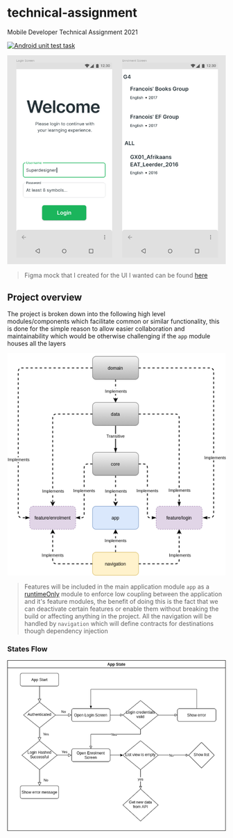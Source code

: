 # technical-assignment
Mobile Developer Technical Assignment 2021

[![Android unit test task](https://github.com/wax911/technical-assignment/actions/workflows/android-unit-test.yaml/badge.svg?branch=develop)](https://github.com/wax911/technical-assignment/actions/workflows/android-unit-test.yaml)

![](./docs/app_ui_mock.png)

> Figma mock that I created for the UI I wanted can be found [here](https://www.figma.com/file/ZVu1LFa63JUWC1uZgo6OS5/Optimi?node-id=2%3A31)

## Project overview

The project is broken down into the following high level modules/components which facilitate common or similar functionality, this is done for the simple reason to allow easier collaboration and maintainability which would be otherwise challenging if the `app` module houses all the layers

![](./docs/high_level_structure.png)

> Features will be included in the main application module `app` as a [runtimeOnly](https://docs.gradle.org/current/userguide/java_library_plugin.html#sec:java_library_configurations_graph) module to enforce low coupling between the application and it's feature modules, the benefit of doing this is the fact that we can deactivate certain features or enable them without breaking the build or affecting anything in the project. All the navigation will be handled by `navigation` which will define contracts for destinations though dependency injection


### States Flow

![](./docs/app_states.png)
